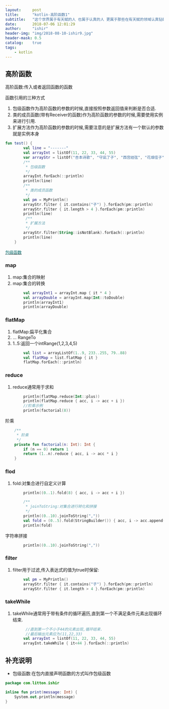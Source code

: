 ```yaml
---
layout:     post
title:      "kotlin-高阶函数1"
subtitle:   "这个世界属于有天赋的人 也属于认真的人 更属于那些在有天赋的领域认真钻研的人"
date:       2018-07-06 12:01:29
author:     "ishir"
header-img: "img/2018-08-10-ishir9.jpg"
header-mask: 0.5
catalog:    true
tags:
    - kotlin
---
```

**<font size="5">  </font>**
<!--上标:º ¹ ² ³ ⁴⁵ ⁶ ⁷ ⁸ ⁹ ⁺ ⁻ ⁼ ⁽ ⁾ ⁿ ′ ½下标:₀ ₁ ₂ ₃ ₄ ₅ ₆ ₇ ₈ ₉ ₊ ₋ ₌ ₍ ₎-->


## 高阶函数



高阶函数:传入或者返回函数的函数

函数引用的三种方式

1. 包级函数作为高阶函数的参数的时候,直接按照参数返回值来判断是否合适.
1. 类的成员函数(带有Receiver的函数)作为高阶函数的参数的时候,需要使用实例来进行引用.
1. 扩展方法作为高阶函数的参数的时候,需要注意的是扩展方法有一个默认的参数就是实例本身

```kotlin
fun test() {
        val line = "-------"
        val arrayInt = listOf(11, 22, 33, 44, 55)
        var arrayStr = listOf("杏本诗歌", "守凪了子", "西宫结弦", "花畑佳子", "冈部伦太郎", "")
        /**
         * 包级函数
         */
        arrayInt.forEach(::println)
        println(line)
        /**
         * 类的成员函数
         */
        val pm = MyPrintln()
        arrayStr.filter { it.contains("子") }.forEach(pm::println)
        arrayStr.filter { it.length > 4 }.forEach(pm::println)
        println(line)
         /**
         * 扩展方法
         */
        arrayStr.filter(String::isNotBlank).forEach(::println)
        println(line)
    }
```
[<font size="2" color="#006666">包级函数</font>](#package )

### map

1. map:集合的映射
2. map:集合的转换


```kt
        val arrayInt1 = arrayInt.map { it * 4 }
        val arrayDouble = arrayInt.map(Int::toDouble)
        println(arrayInt1)
        println(arrayDouble)
```

### flatMap

1. flatMap:扁平化集合
2. ... RangeTo
3. 1..5:返回一个intRange(1,2,3,4,5)

```kt
        val list = arrayListOf(1..9, 233..255, 79..88)
        val flatMap = list.flatMap { it }
        flatMap.forEach(::println)
```

### reduce

1. reduce通常用于求和

```kt
        println(flatMap.reduce(Int::plus))
        println(flatMap.reduce { acc, i -> acc + i })
        //阶乘示例
        println(factorial(8))
```

阶乘

```kt
    /**
     * 阶乘
     */
    private fun factorial(n: Int): Int {
        if (n == 0) return 1
        return (1..n).reduce { acc, i -> acc * i }
    }
```

### flod

1. fold:对集合进行自定义计算

```kt
        println((0..1).fold(8) { acc, i -> acc + i })

        /**
         * joinToString:对集合进行转化和拼接
         */
        println((0..10).joinToString(","))
        val fold = (0..5).fold(StringBuilder()) { acc, i -> acc.append(i).append(",") }
        println(fold)

```

字符串拼接

```kt
        println((0..10).joinToString(","))
```

### filter

1. filter用于过滤,传入表达式的值为true时保留:

```kt
     	val pm = MyPrintln()
        arrayStr.filter { it.contains("子") }.forEach(pm::println)
        arrayStr.filter { it.length > 4 }.forEach(pm::println)
```

### takeWhile

1. takeWhile通常用于带有条件的循环遍历,直到第一个不满足条件元素出现循环结束.

```kt
		 //直到第一个不小于44的元素出现,循环结束.
		 //最后输出元素应为(11,22,33)
        val arrayInt = listOf(11, 22, 33, 44, 55)
        arrayInt.takeWhile { it<44 }.forEach(::println)
```
## 补充说明


<p id = "package"></p>

- 包级函数:在包内直接声明函数的方式叫作包级函数

```kotlin
package com.litton.ishir

inline fun print(message: Int) {
    System.out.println(message)
}
```
